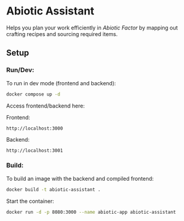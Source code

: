 # Abiotic Assistant

Helps you plan your work efficiently in _Abiotic Factor_ by mapping out crafting recipes and sourcing required items.

## Setup

### Run/Dev:

To run in dev mode (frontend and backend):

```sh
docker compose up -d
```

Access frontend/backend here:

Frontend:
```
http://localhost:3000
```

Backend:
```
http://localhost:3001
```

### Build:

To build an image with the backend and compiled frontend:

```sh
docker build -t abiotic-assistant .
```

Start the container:

```sh
docker run -d -p 8080:3000 --name abiotic-app abiotic-assistant
```


